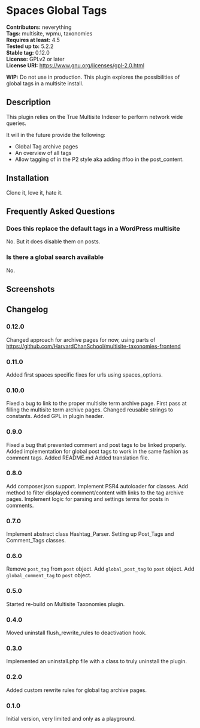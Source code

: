 # Spaces Global Tags #
**Contributors:** neverything  
**Tags:** multisite, wpmu, taxonomies  
**Requires at least:** 4.5  
**Tested up to:** 5.2.2  
**Stable tag:** 0.12.0  
**License:** GPLv2 or later  
**License URI:** https://www.gnu.org/licenses/gpl-2.0.html  

**WIP:** Do not use in production. This plugin explores the possibilities of global tags in a multisite install.  

## Description ##

This plugin relies on the True Multisite Indexer to perform network wide queries.

It will in the future provide the following:

* Global Tag archive pages
* An overview of all tags
* Allow tagging of in the P2 style aka adding #foo in the post_content.

## Installation ##

Clone it, love it, hate it.

## Frequently Asked Questions ##

### Does this replace the default tags in a WordPress multisite ###

No. But it does disable them on posts.

### Is there a global search available ###

No.

## Screenshots ##

## Changelog ##

### 0.12.0 ###
Changed approach for archive pages for now, using parts of https://github.com/HarvardChanSchool/multisite-taxonomies-frontend

### 0.11.0 ###
Added first spaces specific fixes for urls using spaces_options.

### 0.10.0 ###
Fixed a bug to link to the proper multisite term archive page.
First pass at filling the multisite term archive pages.
Changed reusable strings to constants.
Added GPL in plugin header.

### 0.9.0 ###
Fixed a bug that prevented comment and post tags to be linked properly.
Added implementation for global post tags to work in the same fashion as comment tags.
Added README.md
Added translation file.

### 0.8.0 ###
Add composer.json support.
Implement PSR4 autoloader for classes.
Add method to filter displayed comment/content with links to the tag archive pages.
Implement logic for parsing and settings terms for posts in comments.

### 0.7.0 ###
Implement abstract class Hashtag_Parser.
Setting up Post_Tags and Comment_Tags classes.

### 0.6.0 ###
Remove `post_tag` from `post` object.
Add `global_post_tag` to `post` object.
Add `global_comment_tag` to `post` object.

### 0.5.0 ###
Started re-build on Multisite Taxonomies plugin.

### 0.4.0 ###
Moved uninstall flush_rewrite_rules to deactivation hook.

### 0.3.0 ###
Implemented an uninstall.php file with a class to truly uninstall the plugin.

### 0.2.0 ###
Added custom rewrite rules for global tag archive pages.

### 0.1.0 ###
Initial version, very limited and only as a playground.
